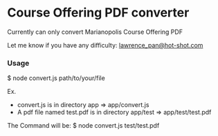 # Course Offering PDF converter

Currently can only convert Marianopolis Course Offering PDF

Let me know if you have any difficulty: lawrence_pan@hot-shot.com

### Usage

$ node convert.js path/to/your/file

Ex. 
* convert.js is in directory app => app/convert.js
* A pdf file named test.pdf is in directory app/test => app/test/test.pdf

The Command will be:
$ node convert.js test/test.pdf

